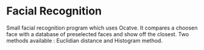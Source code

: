 # Facial Recognition
Small facial recognition program which uses Ocatve. It compares a choosen face with a database of preselected faces and show off the closest. Two methods available : Euclidian distance and Histogram method.
